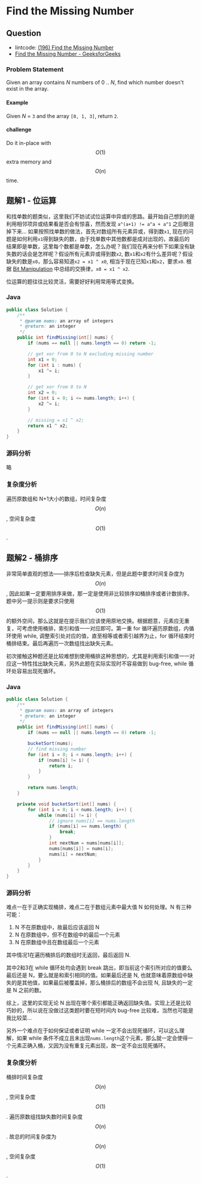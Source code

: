 # Find the Missing Number

## Question

- lintcode: [(196) Find the Missing Number](http://www.lintcode.com/en/problem/find-the-missing-number/)
- [Find the Missing Number - GeeksforGeeks](http://www.geeksforgeeks.org/find-the-missing-number/)

### Problem Statement

Given an array contains _N_ numbers of 0 .. _N_, find which number doesn't exist in the array.

#### Example

Given _N_ = `3` and the array `[0, 1, 3]`, return `2`.

#### challenge

Do it in-place with $$O(1)$$ extra memory and $$O(n)$$ time.

## 题解1 - 位运算

和找单数的题类似，这里我们不妨试试位运算中异或的思路。最开始自己想到的是利用相邻项异或结果看是否会有惊喜，然而发现 `a^(a+1) != a^a + a^1` 之后眼泪掉下来... 如果按照找单数的做法，首先对数组所有元素异或，得到数`x1`, 现在的问题是如何利用`x1`得到缺失的数，由于找单数中其他数都是成对出现的，故最后的结果即是单数，这里每个数都是单数，怎么办呢？我们现在再来分析下如果没有缺失数的话会是怎样呢？假设所有元素异或得到数`x2`, 数`x1`和`x2`有什么差异呢？假设缺失的数是`x0`，那么容易知道`x2 = x1 ^ x0`, 相当于现在已知`x1`和`x2`，要求`x0`. 根据 [Bit Manipulation](http://algorithm.yuanbin.me/zh-hans/basics_misc/bit_manipulation.html) 中总结的交换律，`x0 = x1 ^ x2`.

位运算的题往往比较灵活，需要好好利用常用等式变换。

### Java

```java
public class Solution {
    /**
     * @param nums: an array of integers
     * @return: an integer
     */
    public int findMissing(int[] nums) {
        if (nums == null || nums.length == 0) return -1;

        // get xor from 0 to N excluding missing number
        int x1 = 0;
        for (int i : nums) {
            x1 ^= i;
        }

        // get xor from 0 to N
        int x2 = 0;
        for (int i = 0; i <= nums.length; i++) {
            x2 ^= i;
        }

        // missing = x1 ^ x2;
        return x1 ^ x2;
    }
}
```

### 源码分析

略

### 复杂度分析

遍历原数组和 N+1大小的数组，时间复杂度 $$O(n)$$, 空间复杂度 $$O(1)$$.

## 题解2 - 桶排序

非常简单直观的想法——排序后检查缺失元素，但是此题中要求时间复杂度为 $$O(n)$$, 因此如果一定要用排序来做，那一定是使用非比较排序如桶排序或者计数排序。题中另一提示则是要求只使用 $$O(1)$$ 的额外空间，那么这就是在提示我们应该使用原地交换。根据题意，元素应无重复，可考虑使用桶排，索引和值一一对应即可。第一重 for 循环遍历原数组，内循环使用 while, 调整索引处对应的值，直至相等或者索引越界为止，for 循环结束时桶排结束。最后再遍历一次数组找出缺失元素。

初次接触这种题还是比较难想到使用桶排这种思想的，尤其是利用索引和值一一对应这一特性找出缺失元素，另外此题在实际实现时不容易做到 bug-free, while 循环处容易出现死循环。

### Java

```java
public class Solution {
    /**
     * @param nums: an array of integers
     * @return: an integer
     */
    public int findMissing(int[] nums) {
        if (nums == null || nums.length == 0) return -1;

        bucketSort(nums);
        // find missing number
        for (int i = 0; i < nums.length; i++) {
            if (nums[i] != i) {
                return i;
            }
        }

        return nums.length;
    }

    private void bucketSort(int[] nums) {
        for (int i = 0; i < nums.length; i++) {
            while (nums[i] != i) {
		        // ignore nums[i] == nums.length
                if (nums[i] == nums.length) {
                    break;
                }
                int nextNum = nums[nums[i]];
                nums[nums[i]] = nums[i];
		        nums[i] = nextNum;
            }
        }
    }
}
```

### 源码分析

难点一在于正确实现桶排，难点二在于数组元素中最大值 N 如何处理。N 有三种可能：

1. N 不在原数组中，故最后应该返回 N
2. N 在原数组中，但不在数组中的最后一个元素
3. N 在原数组中且在数组最后一个元素

其中情况1在遍历桶排后的数组时无返回，最后返回 N.

其中2和3在 while 循环处均会遇到 break 跳出，即当前这个索引所对应的值要么最后还是 N，要么就是和索引相同的值。如果最后还是 N, 也就意味着原数组中缺失的是其他值，如果最后被覆盖掉，那么桶排后的数组不会出现 N, 且缺失的一定是 N 之前的数。

综上，这里的实现无论 N 出现在哪个索引都能正确返回缺失值。实现上还是比较巧妙的，所以说在没做过这类题时要在短时间内 bug-free 比较难，当然也可能是我比较菜...

另外一个难点在于如何保证或者证明 while 一定不会出现死循环，可以这么理解，如果 while 条件不成立且未出现`nums.length`这个元素，那么就一定会使得一个元素正确入桶，又因为没有重复元素出现，故一定不会出现死循环。

### 复杂度分析

桶排时间复杂度 $$O(n)$$, 空间复杂度 $$O(1)$$. 遍历原数组找缺失数时间复杂度 $$O(n)$$. 故总的时间复杂度为 $$O(n)$$, 空间复杂度 $$O(1)$$.

